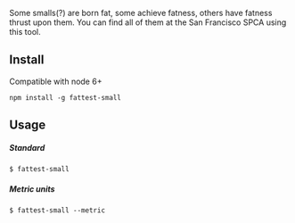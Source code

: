 Some smalls(?) are born fat, some achieve fatness, others have fatness thrust upon them. You can find all of them at the San Francisco SPCA using this tool.

## Install

Compatible with node 6+

`npm install -g fattest-small`

## Usage

##### Standard
`$ fattest-small`

##### Metric units
`$ fattest-small --metric`
